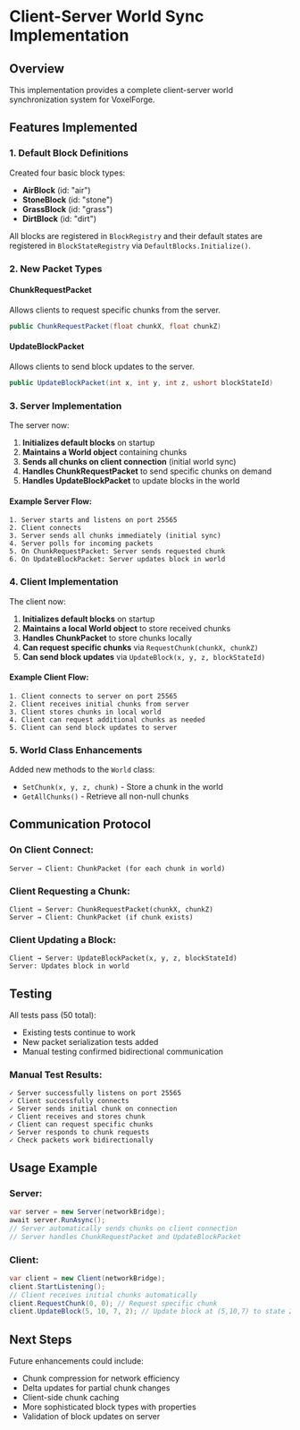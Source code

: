 # Client-Server World Sync Implementation

## Overview
This implementation provides a complete client-server world synchronization system for VoxelForge.

## Features Implemented

### 1. Default Block Definitions
Created four basic block types:
- **AirBlock** (id: "air")
- **StoneBlock** (id: "stone")
- **GrassBlock** (id: "grass")
- **DirtBlock** (id: "dirt")

All blocks are registered in `BlockRegistry` and their default states are registered in `BlockStateRegistry` via `DefaultBlocks.Initialize()`.

### 2. New Packet Types

#### ChunkRequestPacket
Allows clients to request specific chunks from the server.
```csharp
public ChunkRequestPacket(float chunkX, float chunkZ)
```

#### UpdateBlockPacket
Allows clients to send block updates to the server.
```csharp
public UpdateBlockPacket(int x, int y, int z, ushort blockStateId)
```

### 3. Server Implementation

The server now:
1. **Initializes default blocks** on startup
2. **Maintains a World object** containing chunks
3. **Sends all chunks on client connection** (initial world sync)
4. **Handles ChunkRequestPacket** to send specific chunks on demand
5. **Handles UpdateBlockPacket** to update blocks in the world

#### Example Server Flow:
```
1. Server starts and listens on port 25565
2. Client connects
3. Server sends all chunks immediately (initial sync)
4. Server polls for incoming packets
5. On ChunkRequestPacket: Server sends requested chunk
6. On UpdateBlockPacket: Server updates block in world
```

### 4. Client Implementation

The client now:
1. **Initializes default blocks** on startup
2. **Maintains a local World object** to store received chunks
3. **Handles ChunkPacket** to store chunks locally
4. **Can request specific chunks** via `RequestChunk(chunkX, chunkZ)`
5. **Can send block updates** via `UpdateBlock(x, y, z, blockStateId)`

#### Example Client Flow:
```
1. Client connects to server on port 25565
2. Client receives initial chunks from server
3. Client stores chunks in local world
4. Client can request additional chunks as needed
5. Client can send block updates to server
```

### 5. World Class Enhancements

Added new methods to the `World` class:
- `SetChunk(x, y, z, chunk)` - Store a chunk in the world
- `GetAllChunks()` - Retrieve all non-null chunks

## Communication Protocol

### On Client Connect:
```
Server → Client: ChunkPacket (for each chunk in world)
```

### Client Requesting a Chunk:
```
Client → Server: ChunkRequestPacket(chunkX, chunkZ)
Server → Client: ChunkPacket (if chunk exists)
```

### Client Updating a Block:
```
Client → Server: UpdateBlockPacket(x, y, z, blockStateId)
Server: Updates block in world
```

## Testing

All tests pass (50 total):
- Existing tests continue to work
- New packet serialization tests added
- Manual testing confirmed bidirectional communication

### Manual Test Results:
```
✓ Server successfully listens on port 25565
✓ Client successfully connects
✓ Server sends initial chunk on connection
✓ Client receives and stores chunk
✓ Client can request specific chunks
✓ Server responds to chunk requests
✓ Check packets work bidirectionally
```

## Usage Example

### Server:
```csharp
var server = new Server(networkBridge);
await server.RunAsync();
// Server automatically sends chunks on client connection
// Server handles ChunkRequestPacket and UpdateBlockPacket
```

### Client:
```csharp
var client = new Client(networkBridge);
client.StartListening();
// Client receives initial chunks automatically
client.RequestChunk(0, 0); // Request specific chunk
client.UpdateBlock(5, 10, 7, 2); // Update block at (5,10,7) to state 2
```

## Next Steps

Future enhancements could include:
- Chunk compression for network efficiency
- Delta updates for partial chunk changes
- Client-side chunk caching
- More sophisticated block types with properties
- Validation of block updates on server

